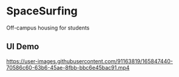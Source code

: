 # SpaceSurfing
Off-campus housing for students


## UI Demo
https://user-images.githubusercontent.com/91163819/165847440-70586c60-63b6-45ae-8fbb-bbc6e45bac91.mp4

